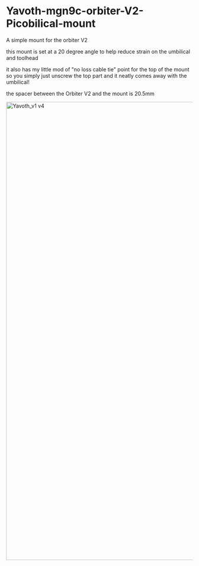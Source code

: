 # Yavoth-mgn9c-orbiter-V2-Picobilical-mount
A simple mount for the orbiter V2

this mount is set at a 20 degree angle to help reduce strain on the umbilical and toolhead

it also has my little mod of "no loss cable tie" point for the top of the mount so you simply just unscrew the top part and it neatly comes away with the umbilical!

the spacer between the Orbiter V2 and the mount is 20.5mm


<img width="2560" height="1233" alt="Yavoth_v1 v4" src="https://github.com/user-attachments/assets/5ba00de0-ae0c-4b92-807d-15a35c77c974" />
